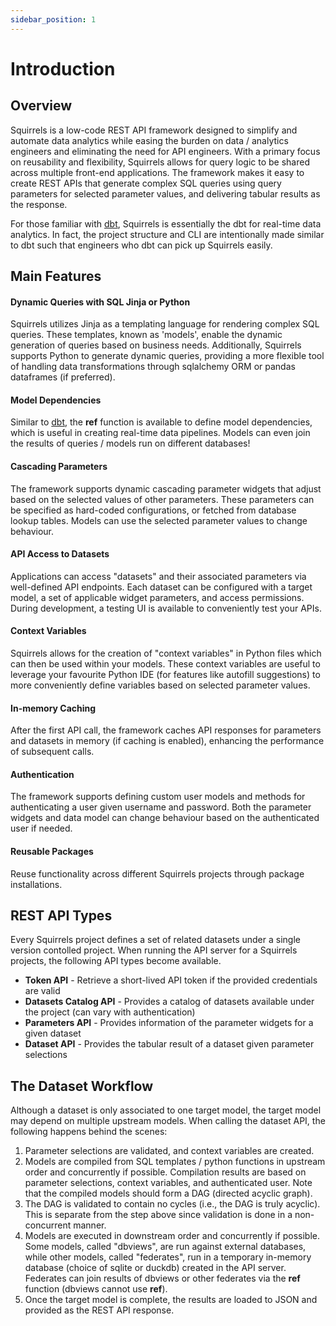 ```yaml
---
sidebar_position: 1
---
```


# Introduction

## Overview

Squirrels is a low-code REST API framework designed to simplify and automate data analytics while easing the burden on data / analytics engineers and eliminating the need for API engineers. With a primary focus on reusability and flexibility, Squirrels allows for query logic to be shared across multiple front-end applications. The framework makes it easy to create REST APIs that generate complex SQL queries using query parameters for selected parameter values, and delivering tabular results as the response.

For those familiar with [dbt](https://www.getdbt.com/), Squirrels is essentially the dbt for real-time data analytics. In fact, the project structure and CLI are intentionally made similar to dbt such that engineers who dbt can pick up Squirrels easily.

## Main Features

#### Dynamic Queries with SQL Jinja or Python

Squirrels utilizes Jinja as a templating language for rendering complex SQL queries. These templates, known as 'models', enable the dynamic generation of queries based on business needs. Additionally, Squirrels supports Python to generate dynamic queries, providing a more flexible tool of handling data transformations through sqlalchemy ORM or pandas dataframes (if preferred).

#### Model Dependencies

Similar to [dbt](https://www.getdbt.com/), the **ref** function is available to define model dependencies, which is useful in creating real-time data pipelines. Models can even join the results of queries / models run on different databases!

#### Cascading Parameters

The framework supports dynamic cascading parameter widgets that adjust based on the selected values of other parameters. These parameters can be specified as hard-coded configurations, or fetched from database lookup tables. Models can use the selected parameter values to change behaviour.

#### API Access to Datasets

Applications can access "datasets" and their associated parameters via well-defined API endpoints. Each dataset can be configured with a target model, a set of applicable widget parameters, and access permissions. During development, a testing UI is available to conveniently test your APIs.

#### Context Variables

Squirrels allows for the creation of "context variables" in Python files which can then be used within your models. These context variables are useful to leverage your favourite Python IDE (for features like autofill suggestions) to more conveniently define variables based on selected parameter values.

#### In-memory Caching

After the first API call, the framework caches API responses for parameters and datasets in memory (if caching is enabled), enhancing the performance of subsequent calls.

#### Authentication

The framework supports defining custom user models and methods for authenticating a user given username and password. Both the parameter widgets and data model can change behaviour based on the authenticated user if needed.

#### Reusable Packages

Reuse functionality across different Squirrels projects through package installations.

## REST API Types

Every Squirrels project defines a set of related datasets under a single version contolled project. When running the API server for a Squirrels projects, the following API types become available.

- **Token API** - Retrieve a short-lived API token if the provided credentials are valid
- **Datasets Catalog API** - Provides a catalog of datasets available under the project (can vary with authentication)
- **Parameters API** - Provides information of the parameter widgets for a given dataset
- **Dataset API** - Provides the tabular result of a dataset given parameter selections

## The Dataset Workflow

Although a dataset is only associated to one target model, the target model may depend on multiple upstream models. When calling the dataset API, the following happens behind the scenes:

1. Parameter selections are validated, and context variables are created.
2. Models are compiled from SQL templates / python functions in upstream order and concurrently if possible. Compilation results are based on parameter selections, context variables, and authenticated user. Note that the compiled models should form a DAG (directed acyclic graph).
3. The DAG is validated to contain no cycles (i.e., the DAG is truly acyclic). This is separate from the step above since validation is done in a non-concurrent manner.
4. Models are executed in downstream order and concurrently if possible. Some models, called "dbviews", are run against external databases, while other models, called "federates", run in a temporary in-memory database (choice of sqlite or duckdb) created in the API server. Federates can join results of dbviews or other federates via the **ref** function (dbviews cannot use **ref**).
5. Once the target model is complete, the results are loaded to JSON and provided as the REST API response.
